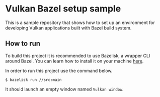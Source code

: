 # Vulkan Bazel setup sample

This is a sample repository that shows how to set up an environment for developing Vulkan applications built with Bazel build system.

## How to run
To build this project it is recommended to use Bazelisk, a wrapper CLI around Bazel. You can learn how to install it on your machine [here](https://github.com/bazelbuild/bazelisk#installation).

In order to run this project use the command below.

```shell
$ bazelisk run //src:main
```

It should launch an empty window named `Vulkan window`.